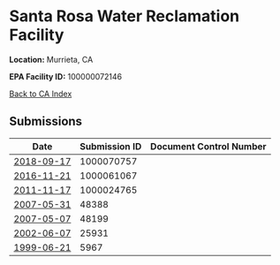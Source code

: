# Santa Rosa Water Reclamation Facility

**Location:** Murrieta, CA

**EPA Facility ID:** 100000072146

[Back to CA Index](../../index.md)

## Submissions

| Date | Submission ID | Document Control Number |
|------|--------------|-------------------------|
| [2018-09-17](submissions/1000070757.md) | 1000070757 |  |
| [2016-11-21](submissions/1000061067.md) | 1000061067 |  |
| [2011-11-17](submissions/1000024765.md) | 1000024765 |  |
| [2007-05-31](submissions/48388.md) | 48388 |  |
| [2007-05-07](submissions/48199.md) | 48199 |  |
| [2002-06-07](submissions/25931.md) | 25931 |  |
| [1999-06-21](submissions/5967.md) | 5967 |  |
